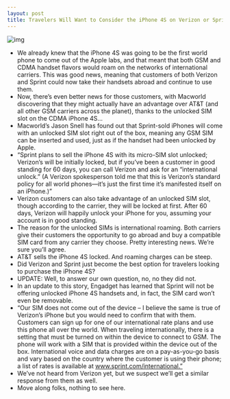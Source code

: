 ```yaml
---
layout: post
title: Travelers Will Want to Consider the iPhone 4S on Verizon or Sprint [Updated]
---
```

![img](http://media.idownloadblog.com/wp-content/uploads/2011/10/iphone-sim.jpeg)
* We already knew that the iPhone 4S was going to be the first world phone to come out of the Apple labs, and that meant that both GSM and CDMA handset flavors would roam on the networks of international carriers. This was good news, meaning that customers of both Verizon and Sprint could now take their handsets abroad and continue to use them.
* Now, there’s even better news for those customers, with Macworld discovering that they might actually have an advantage over AT&T (and all other GSM carriers across the planet), thanks to the unlocked SIM slot on the CDMA iPhone 4S…
* Macworld’s Jason Snell has found out that Sprint-sold iPhones will come with an unlocked SIM slot right out of the box, meaning any GSM SIM can be inserted and used, just as if the handset had been unlocked by Apple.
* “Sprint plans to sell the iPhone 4S with its micro-SIM slot unlocked; Verizon’s will be initially locked, but if you’ve been a customer in good standing for 60 days, you can call Verizon and ask for an “international unlock.” (A Verizon spokesperson told me that this is Verizon’s standard policy for all world phones—it’s just the first time it’s manifested itself on an iPhone.)”
* Verizon customers can also take advantage of an unlocked SIM slot, though according to the carrier, they will be locked at first. After 60 days, Verizon will happily unlock your iPhone for you, assuming your account is in good standing.
* The reason for the unlocked SIMs is international roaming. Both carriers give their customers the opportunity to go abroad and buy a compatible SIM card from any carrier they choose. Pretty interesting news. We’re sure you’ll agree.
* AT&T sells the iPhone 4S locked. And roaming charges can be steep.
* Did Verizon and Sprint just become the best option for travelers looking to purchase the iPhone 4S?
* UPDATE: Well, to answer our own question, no, no they did not.
* In an update to this story, Engadget has learned that Sprint will not be offering unlocked iPhone 4S handsets and, in fact, the SIM card won’t even be removable.
* “Our SIM does not come out of the device – I believe the same is true of Verizon’s iPhone but you would need to confirm that with them. Customers can sign up for one of our international rate plans and use this phone all over the world. When traveling internationally, there is a setting that must be turned on within the device to connect to GSM. The phone will work with a SIM that is provided within the device out of the box. International voice and data charges are on a pay-as-you-go basis and vary based on the country where the customer is using their phone; a list of rates is available at www.sprint.com/international.”
* We’ve not heard from Verizon yet, but we suspect we’ll get a similar response from them as well.
* Move along folks, nothing to see here.

